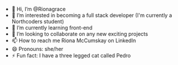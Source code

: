 - 👋 Hi, I’m @Rionagrace
- 👀 I’m interested in becoming a full stack developer (I'm currently a Northcoders student)
- 🌱 I’m currently learning front-end
- 💞️ I’m looking to collaborate on any new exciting projects
- 📫 How to reach me Riona McCumskay on LinkedIn
- 😄 Pronouns: she/her
- ⚡ Fun fact: I have a three legged cat called Pedro 

<!---
Rionagrace/Rionagrace is a ✨ special ✨ repository because its `README.md` (this file) appears on your GitHub profile.
You can click the Preview link to take a look at your changes.
--->
